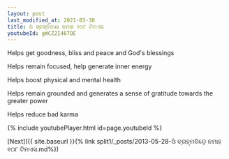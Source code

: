 ```yaml
---
layout: post
last_modified_at: 2021-03-30
title: ଓଁ ସ୍ବସ୍ତିଦାୟ ନମାହ ୧୦୮ ଟିମଏସ
youtubeId: gWCZ2I467QE
---
```

 
 
Helps get goodness, bliss and peace and God's blessings
 
Helps remain focused, help generate inner energy 
 
Helps boost physical and mental health 
 
Helps remain grounded and generates a sense of gratitude towards the greater power 
 
Helps reduce bad karma
 
 
 
 


{% include youtubePlayer.html id=page.youtubeId %}
 
[Next]({{ site.baseurl }}{% link  split1/_posts/2013-05-28-ଓଁ ବ୍ରହ୍ମବିଡ଼େ ନମାହ ୧୦୮ ଟିମଏସ.md%})
 
